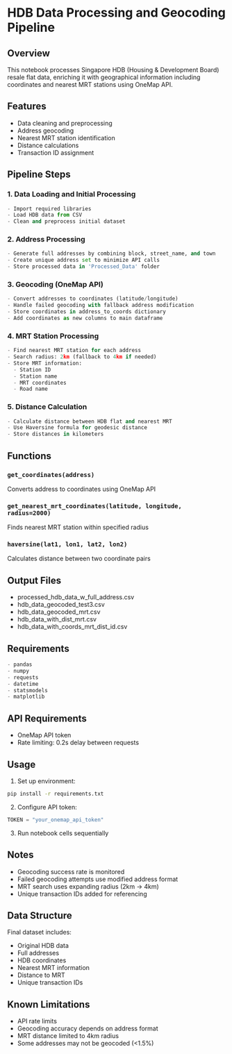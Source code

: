 # HDB Data Processing and Geocoding Pipeline

## Overview
This notebook processes Singapore HDB (Housing & Development Board) resale flat data, enriching it with geographical information including coordinates and nearest MRT stations using OneMap API.

## Features
- Data cleaning and preprocessing
- Address geocoding
- Nearest MRT station identification
- Distance calculations
- Transaction ID assignment

## Pipeline Steps

### 1. Data Loading and Initial Processing
```python
- Import required libraries
- Load HDB data from CSV
- Clean and preprocess initial dataset
```

### 2. Address Processing
```python
- Generate full addresses by combining block, street_name, and town
- Create unique address set to minimize API calls
- Store processed data in 'Processed_Data' folder
```

### 3. Geocoding (OneMap API)
```python
- Convert addresses to coordinates (latitude/longitude)
- Handle failed geocoding with fallback address modification
- Store coordinates in address_to_coords dictionary
- Add coordinates as new columns to main dataframe
```

### 4. MRT Station Processing
```python
- Find nearest MRT station for each address
- Search radius: 2km (fallback to 4km if needed)
- Store MRT information:
  - Station ID
  - Station name
  - MRT coordinates
  - Road name
```

### 5. Distance Calculation
```python
- Calculate distance between HDB flat and nearest MRT
- Use Haversine formula for geodesic distance
- Store distances in kilometers
```

## Functions

### `get_coordinates(address)`
Converts address to coordinates using OneMap API

### `get_nearest_mrt_coordinates(latitude, longitude, radius=2000)`
Finds nearest MRT station within specified radius

### `haversine(lat1, lon1, lat2, lon2)`
Calculates distance between two coordinate pairs

## Output Files
- processed_hdb_data_w_full_address.csv
- hdb_data_geocoded_test3.csv
- hdb_data_geocoded_mrt.csv
- hdb_data_with_dist_mrt.csv
- hdb_data_with_coords_mrt_dist_id.csv

## Requirements
```python
- pandas
- numpy
- requests
- datetime
- statsmodels
- matplotlib
```

## API Requirements
- OneMap API token
- Rate limiting: 0.2s delay between requests

## Usage
1. Set up environment:
```bash
pip install -r requirements.txt
```

2. Configure API token:
```python
TOKEN = "your_onemap_api_token"
```

3. Run notebook cells sequentially

## Notes
- Geocoding success rate is monitored
- Failed geocoding attempts use modified address format
- MRT search uses expanding radius (2km → 4km)
- Unique transaction IDs added for referencing

## Data Structure
Final dataset includes:
- Original HDB data
- Full addresses
- HDB coordinates
- Nearest MRT information
- Distance to MRT
- Unique transaction IDs

## Known Limitations
- API rate limits
- Geocoding accuracy depends on address format
- MRT distance limited to 4km radius
- Some addresses may not be geocoded (<1.5%)